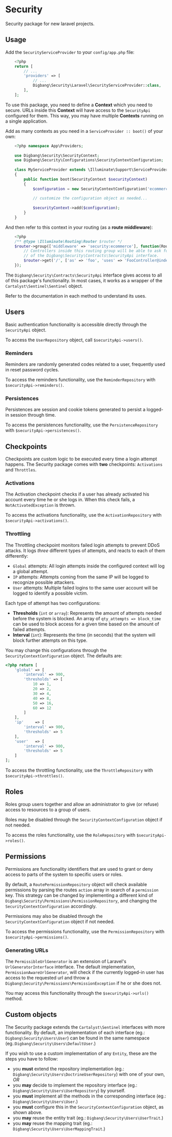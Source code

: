 Security
========
Security package for new laravel projects.

## Usage
Add the `SecurityServiceProvider` to your `config/app.php` file:

```php
	<?php
	return [
	    // ...
	    'providers' => [
	        // ...
	        Digbang\Security\Laravel\SecurityServiceProvider::class,
	    ],
	];
```

To use this package, you need to define a **Context** which you need to secure. URLs inside this
**Context** will have access to the `SecurityApi` configured for them.
This way, you may have multiple **Contexts** running on a single application.

Add as many contexts as you need in a `ServiceProvider :: boot()` of your own:

```php
	<?php namespace App\Providers;
	
	use Digbang\Security\SecurityContext;
	use Digbang\Security\Configurations\SecurityContextConfiguration;
	
	class MyServiceProvider extends \Illuminate\Support\ServiceProvider
	{
	    public function boot(SecurityContext $securityContext)
	    {
	        $configuration = new SecurityContextConfiguration('ecommerce');
	        
	        // customize the configuration object as needed...
	        
	        $securityContext->add($configuration);
	    }
	}
```

And then refer to this context in your routing (as a **route middleware**):

```php
	<?php
	/** @type \Illuminate\Routing\Router $router */
	$router->group(['middleware' => 'security:ecommerce'], function(Router $router){
	    // Controllers inside this routing group will be able to ask for an instance
	    // of the Digbang\Security\Contracts\SecurityApi interface.
	    $router->get('/', ['as' => 'foo', 'uses' => 'FooController@index']);
	});
```

The `Digbang\Security\Contracts\SecurityApi` interface gives access to all of this package's
functionality. In most cases, it works as a wrapper of the `Cartalyst\Sentinel\Sentinel` object.

Refer to the documentation in each method to understand its uses.

## Users
Basic authentication functionality is accessible directly through the `SecurityApi` object.

To access the `UserRepository` object, call `$securityApi->users()`.

### Reminders
Reminders are randomly generated codes related to a user, frequently used in reset password cycles.

To access the reminders functionality, use the `ReminderRepository` with `$securityApi->reminders()`. 

### Persistences
Persistences are session and cookie tokens generated to persist a logged-in session through time.

To access the persistences functionality, use the `PersistenceRepository` with `$securityApi->persistences()`. 

## Checkpoints
Checkpoints are custom logic to be executed every time a login attempt happens. The Security package
comes with **two** checkpoints: `Activations` and `Throttles`.

### Activations
The Activation checkpoint checks if a user has already activated his account every time he or she logs in.
When this check fails, a `NotActivatedException` is thrown.

To access the activations functionality, use the `ActivationRepository` with `$securityApi->activations()`.
 
### Throttling
The Throttling checkpoint monitors failed login attempts to prevent DDoS attacks. It logs *three* different
types of attempts, and reacts to each of them differently:

* `Global` attempts: All login attempts inside the configured context will log a global attempt.
* `IP` attempts: Attempts coming from the same IP will be logged to recognize possible attackers.
* `User` attempts: Multiple failed logins to the same user account will be logged to identify a possible victim.

Each type of attempt has two configurations:

* **Thresholds** (`int` or `array`): Represents the amount of attempts needed before the system is blocked. An array of `qty_attempts => block_time` can be used to block access for a given time based on the amount of failed attempts. 
* **Interval** (`int`): Represents the time (in seconds) that the system will block further attempts on this type.

You may change this configurations through the `SecurityContextConfiguration` object. The defaults are:

```php
<?php return [
	'global' => [
		'interval' => 900,
		'thresholds' => [
			10 => 1,
	        20 => 2,
	        30 => 4,
	        40 => 8,
	        50 => 16,
	        60 => 12
		]
	],
	'ip'     => [
		'interval' => 900,
		'thresholds' => 5
	],
	'user'   => [
		'interval' => 900,
		'thresholds' => 5
	]
];
```

To access the throttling functionality, use the `ThrottleRepository` with `$securityApi->throttles()`.

## Roles
Roles group users together and allow an administrator to give (or refuse) access to resources to a group of
users.

Roles may be disabled through the `SecurityContextConfiguration` object if not needed.

To access the roles functionality, use the `RoleRepository` with `$securityApi->roles()`.

## Permissions
Permissions are functionality identifiers that are used to grant or deny access to parts of the
system to specific users or roles.

By default, a `RoutePermissionRepository` object will check available permissions by parsing the routes
`action` array in search of a `permission` key. 
This strategy can be changed by implementing a different kind of `Digbang\Security\Permissions\PermissionRepository`,
and changing the `SecurityContextConfiguration` accordingly.

Permissions may also be disabled through the `SecurityContextConfiguration` object if not needed.

To access the permissions functionality, use the `PermissionRepository` with `$securityApi->permissions()`.

### Generating URLs
The `PermissibleUrlGenerator` is an extension of Laravel's `UrlGeneratorInterface` interface. The default
implementation, `PermissionAwareUrlGenerator`, will check if the currently logged-in user has access to the
requested url and throw a `Digbang\Security\Permissions\PermissionException` if he or she does not.
 
You may access this functionality through the `$securityApi->urls()` method. 

## Custom objects
The Security package extends the `Cartalyst\Sentinel` interfaces with more functionality. By default,
an implementation of each interface (eg.: `Digbang\Security\Users\User`) can be found in the same namespace
 (eg.:`Digbang\Security\Users\DefaultUser`.)

If you wish to use a custom implementation of any `Entity`, these are the steps you have to follow:

* you **must** extend the repository implementation (eg.: `Digbang\Security\Users\DoctrineUserRepository`) with one of your own, *OR*
* you **may** decide to implement the repository interface (eg.: `Digbang\Security\Users\UserRepository`) by yourself.
* you **must** implement all the methods in the corresponding interface (eg.: `Digbang\Security\Users\User`.)
* you **must** configure this in the `SecurityContextConfiguration` object, as shown above.
* you **may** reuse the entity trait (eg.: `Digbang\Security\Users\UserTrait`.) 
* you **may** reuse the mapping trait (eg.: `Digbang\Security\Users\UserMappingTrait`.)
